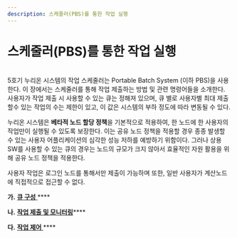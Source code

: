 ```yaml
---
description: 스케줄러(PBS)를 통한 작업 실행
---
```


# 스케줄러(PBS)를 통한 작업 실행

\
5호기 누리온 시스템의 작업 스케줄러는 Portable Batch System (이하 PBS)을 사용한다. 이 장에서는 스케줄러를 통해 작업 제출하는 방법 및 관련 명령어들을 소개한다. 사용자가 작업 제출 시 사용할 수 있는 큐는 정해져 있으며, 큐 별로 사용자별 최대 제출할수 있는 작업의 수는 제한이 있고, 이 값은 시스템의 부하 정도에 따라 변동될 수 있다.

누리온 시스템은 **베타적 노드 할당 정책**을 기본적으로 적용하여, 한 노드에 한 사용자의 작업만이 실행될 수 있도록 보장한다. 이는 공유 노드 정책을 적용할 경우 종종 발생할 수 있는 사용자 어플리케이션의 심각한 성능 저하를 예방하기 위함이다. 그러나 상용 SW를 사용할 수 있는 큐의 경우는 노드의 규모가 크지 않아서 효율적인 자원 활용을 위해 공유 노드 정책을 적용한다.

사용자 작업은 로그인 노드를 통해서만 제출이 가능하며 또한, 일반 사용자가 계산노드에 직접적으로 접근할 수 없다.

**가.** [**큐 구성** ](untitled.md)\*\*\*\*

**나.** [**작업 제출 및 모니터링**](.-1.md)\*\*\*\*

**다.** [**작업 제어** ](.-2.md)\*\*\*\*
